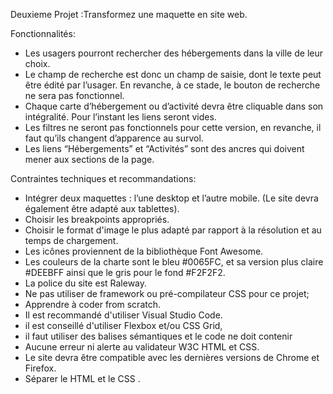 Deuxieme Projet :Transformez une maquette en site web.

Fonctionnalités:
- Les usagers pourront rechercher des hébergements dans la ville de leur choix. 
- Le champ de recherche est donc un champ de saisie, dont le texte peut être édité par l’usager. En revanche, à ce stade, le bouton de recherche ne sera pas fonctionnel.
- Chaque carte d’hébergement ou d’activité devra être cliquable dans son intégralité. Pour l’instant les liens seront vides.
- Les filtres ne seront pas fonctionnels pour cette version, en revanche, il faut qu’ils changent d’apparence au survol. 
- Les liens “Hébergements” et “Activités” sont des ancres qui doivent mener aux sections de la page.
 
Contraintes techniques et recommandations:
- Intégrer deux maquettes : l’une desktop et l’autre mobile. (Le site devra également être adapté aux tablettes). 
- Choisir les breakpoints appropriés.
- Choisir le format d'image le plus adapté par rapport à la résolution et au temps de chargement.
- Les icônes proviennent de la bibliothèque Font Awesome. 
- Les couleurs de la charte sont le bleu #0065FC, et sa version plus claire #DEEBFF ainsi que le gris pour le fond #F2F2F2.
- La police du site est Raleway.
- Ne pas utiliser de framework ou pré-compilateur CSS pour ce projet;
- Apprendre à coder from scratch.
- Il est recommandé d'utiliser Visual Studio Code.
- il est conseillé d'utiliser Flexbox et/ou CSS Grid,
- il faut utiliser des balises sémantiques et le code ne doit contenir 
- Aucune erreur ni alerte au validateur W3C HTML et CSS.
- Le site devra être compatible avec les dernières versions de Chrome et Firefox.
- Séparer le HTML et le CSS .
